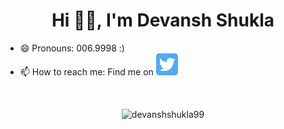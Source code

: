<h1 align="center"> Hi 👋🏻, I'm Devansh Shukla </h1>

<!--
**devanshshukla99/devanshshukla99** is a ✨ _special_ ✨ repository because its `README.md` (this file) appears on your GitHub profile.

Here are some ideas to get you started:

- 🔭 I’m currently working on ...
- 🌱 I’m currently learning ...
- 👯 I’m looking to collaborate on ...
- 🤔 I’m looking for help with ...
- 💬 Ask me about ...
- 📫 How to reach me: ...
- 😄 Pronouns: ...
- ⚡ Fun fact: ...
📫 How to reach me: **devanshshukla99@outlook.com**

 - 😄 Pronouns: 006.9998 :)
 - 📫 How to reach me: Drop an email at [devanshshukla99@outlook.com](mailto:devanshshukla99@outlook.com)

-->

 - 😄 Pronouns: 006.9998 :)
 - 📫 How to reach me: Find me on [![Twitter][1.1]][1]

</br>
<p align="left"> </p><p align="center"> 
  <img src=https://github-readme-stats.vercel.app/api?username=devanshshukla99&show_icons=true&count_private=true alt=devanshshukla99 /> 
</p>


[1.1]: https://github.com/devanshshukla99/devanshshukla99/blob/master/icon/twitter.png?raw=true
[1.2]: http://i.imgur.com/wWzX9uB.png
[1]: https://twitter.com/devanshshukla99
